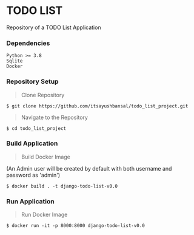 # **TODO LIST**

Repository of a TODO List Application

### **Dependencies**
```
Python >= 3.8
Sqlite
Docker
```

### **Repository Setup**
>Clone Repository
```
$ git clone https://github.com/itsayushbansal/todo_list_project.git
```
>Navigate to the Repository
```
$ cd todo_list_project
```

### **Build Application**
>Build Docker Image

(An Admin user will be created by default with both username and password as 'admin')
```
$ docker build . -t django-todo-list-v0.0
```

### **Run Application**
>Run Docker Image 
```
$ docker run -it -p 8000:8000 django-todo-list-v0.0
```
